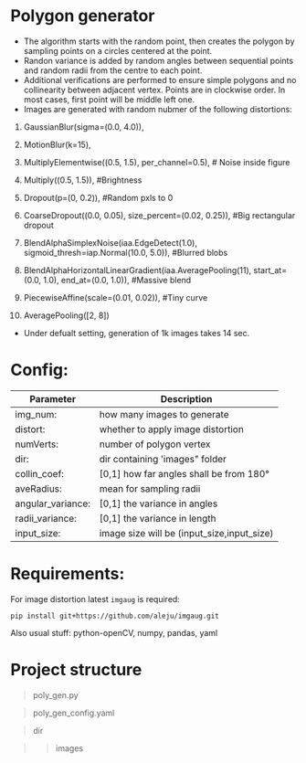 # Polygon generator

* The algorithm starts with the random point, then creates the polygon by sampling points on a circles centered at the point.
* Randon variance is added by random angles between sequential points and random radii from the centre to each point.
* Additional verifications are performed to ensure simple polygons and no collinearity between adjacent vertex. Points are in clockwise order. In most cases, first point will be middle left one.
* Images are generated with random nubmer of the following distortions:

1. GaussianBlur(sigma=(0.0, 4.0)),

2. MotionBlur(k=15),

3. MultiplyElementwise((0.5, 1.5), per_channel=0.5), # Noise inside figure

4. Multiply((0.5, 1.5)), #Brightness

5. Dropout(p=(0, 0.2)), #Random pxls to 0

6. CoarseDropout((0.0, 0.05), size_percent=(0.02, 0.25)), #Big rectangular dropout

7. BlendAlphaSimplexNoise(iaa.EdgeDetect(1.0), sigmoid_thresh=iap.Normal(10.0, 5.0)), #Blurred blobs

8. BlendAlphaHorizontalLinearGradient(iaa.AveragePooling(11), start_at=(0.0, 1.0), end_at=(0.0, 1.0)), #Massive blend

9. PiecewiseAffine(scale=(0.01, 0.02)), #Tiny curve

10. AveragePooling([2, 8])

* Under defualt setting, generation of 1k images takes 14 sec.


# Config:

|Parameter | Description|
|---------------------|-------------------------------------------|
|img_num: | how many images to generate|
| distort:  | whether to apply image distortion|
| numVerts:  | number of polygon vertex|
| dir:       | dir containing 'images" folder|
| collin_coef: | [0,1] how far angles shall be from 180°|
| aveRadius: | mean for sampling radii|
| angular_variance: | [0,1] the variance in angles|
| radii_variance: | [0,1] the variance in length|
| input_size: | image size will be (input_size,input_size)|

# Requirements:

For image distortion latest ```imgaug``` is required:

```pip install git+https://github.com/aleju/imgaug.git```

Also usual stuff: python-openCV, numpy, pandas, yaml

# Project structure

> poly_gen.py

> poly_gen_config.yaml

> dir

>>images
